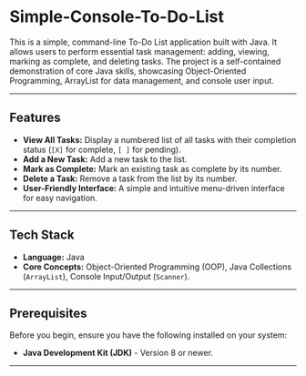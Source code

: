 # Simple-Console-To-Do-List
This is a simple, command-line To-Do List application built with Java. It allows users to perform essential task management: adding, viewing, marking as complete, and deleting tasks. The project is a self-contained demonstration of core Java skills, showcasing Object-Oriented Programming, ArrayList for data management, and console user input.

---

## Features

* **View All Tasks:** Display a numbered list of all tasks with their completion status (`[X]` for complete, `[ ]` for pending).
* **Add a New Task:** Add a new task to the list.
* **Mark as Complete:** Mark an existing task as complete by its number.
* **Delete a Task:** Remove a task from the list by its number.
* **User-Friendly Interface:** A simple and intuitive menu-driven interface for easy navigation.

---

## Tech Stack

* **Language:** Java
* **Core Concepts:** Object-Oriented Programming (OOP), Java Collections (`ArrayList`), Console Input/Output (`Scanner`).

---

## Prerequisites

Before you begin, ensure you have the following installed on your system:

* **Java Development Kit (JDK)** - Version 8 or newer.

---

